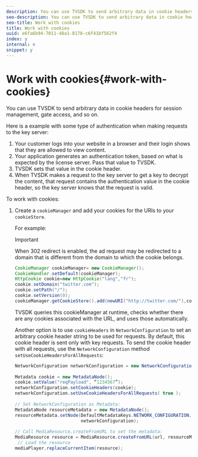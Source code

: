 ```yaml
---
description: You can use TVSDK to send arbitrary data in cookie headers for session management, gate access, and so on.
seo-description: You can use TVSDK to send arbitrary data in cookie headers for session management, gate access, and so on.
seo-title: Work with cookies
title: Work with cookies
uuid: e6fa6b94-7011-48a1-8170-c6f41bf562f4
index: y
internal: n
snippet: y
---
```


# Work with cookies{#work-with-cookies}

You can use TVSDK to send arbitrary data in cookie headers for session management, gate access, and so on.

Here is a example with some type of authentication when making requests to the key server:

1. Your customer logs into your website in a browser and their login shows that they are allowed to view content. 
1. Your application generates an authentication token, based on what is expected by the license server. Pass that value to TVSDK. 
1. TVSDK sets that value in the cookie header. 
1. When TVSDK makes a request to the key server to get a key to decrypt the content, that request contains the authentication value in the cookie header, so the key server knows that the request is valid.

To work with cookies: 

1. Create a `cookieManager` and add your cookies for the URIs to your `cookieStore`.

   For example: 

   >[!IMPORTANT]
   >
   >When 302 redirect is enabled, the ad request may be redirected to a domain that is different from the domain to which the cookie belongs.

   ```java
   CookieManager cookieManager= new CookieManager(); 
   CookieHandler.setDefault(cookieManager);  
   HttpCookie cookie=new HttpCookie("lang","fr"); 
   cookie.setDomain("twitter.com");  
   cookie.setPath("/"); 
   cookie.setVersion(0); 
   cookieManager.getCookieStore().add(newURI("http://twitter.com/"),cookie);
   ```

   TVSDK queries this cookieManager at runtime, checks whether there are any cookies associated with the URL, and uses those automatically.

   Another option is to use `cookieHeaders` in `NetworkConfiguration` to set an arbitrary cookie header string to be used for requests. By default, this cookie header is sent only with key requests. To send the cookie header with all requests, use the `NetworkConfiguration` method `setUseCookieHeadersForAllRequests`: 

   ```java
   NetworkConfiguration networkConfiguration = new NetworkConfiguration(); 
    
   Metadata cookie = new MetadataNode(); 
   cookie.setValue("reqPayload", “1234567”); 
   networkConfiguration.setCookieHeaders(cookie); 
   networkConfiguration.setUseCookieHeadersForAllRequests( true ); 
    
   // Set NetworkConfiguration as Metadata:                                                                   
   MetadataNode resourceMetadata = new MetadataNode();  
   resourceMetadata.setNode(DefaultMetadataKeys.NETWORK_CONFIGURATION.getValue(),  
                            networkConfiguration); 
    
   // Call MediaResource.createFromURL to set the metadata: 
   MediaResource resource = MediaResource.createFromURL(url, resourceMetadata); 
    // Load the resource 
   mediaPlayer.replaceCurrentItem(resource);
   ```

